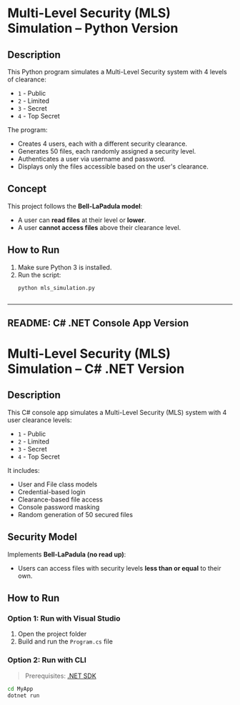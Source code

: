 # Multi-Level Security (MLS) Simulation – Python Version

## Description
This Python program simulates a Multi-Level Security system with 4 levels of clearance:
- `1` - Public
- `2` - Limited
- `3` - Secret
- `4` - Top Secret

The program:
- Creates 4 users, each with a different security clearance.
- Generates 50 files, each randomly assigned a security level.
- Authenticates a user via username and password.
- Displays only the files accessible based on the user's clearance.

## Concept
This project follows the **Bell-LaPadula model**:
- A user can **read files** at their level or **lower**.
- A user **cannot access files** above their clearance level.

## How to Run
1. Make sure Python 3 is installed.
2. Run the script:
   ```bash
   python mls_simulation.py



---

## **README: C# .NET Console App Version**


# Multi-Level Security (MLS) Simulation – C# .NET Version

## Description
This C# console app simulates a Multi-Level Security (MLS) system with 4 user clearance levels:
- `1` - Public
- `2` - Limited
- `3` - Secret
- `4` - Top Secret

It includes:
- User and File class models
- Credential-based login
- Clearance-based file access
- Console password masking
- Random generation of 50 secured files

## Security Model
Implements **Bell-LaPadula (no read up)**:
- Users can access files with security levels **less than or equal** to their own.

## How to Run

### Option 1: Run with Visual Studio
1. Open the project folder
2. Build and run the `Program.cs` file

### Option 2: Run with CLI
> Prerequisites: [.NET SDK](https://dotnet.microsoft.com/en-us/download)

```bash
cd MyApp
dotnet run


